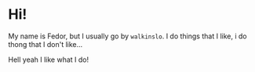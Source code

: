 # Hi!

My name is Fedor, but I usually go by ```walkinslo```.
I do things that I like, i do thong that I don't like... 

Hell yeah I like what I do!
